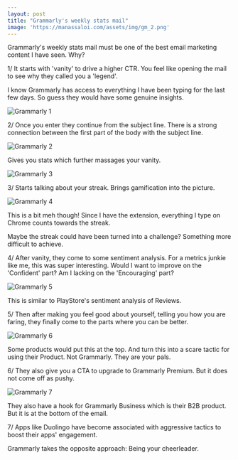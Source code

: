 ```yaml
---
layout: post
title: "Grammarly's weekly stats mail"
image: 'https://manassaloi.com/assets/img/gm_2.png'
---
```


Grammarly's weekly stats mail must be one of the best email marketing content I have seen. Why?

1/ It starts with 'vanity' to drive a higher CTR. You feel like opening the mail to see why they called you a 'legend'.

I know Grammarly has access to everything I have been typing for the last few days. So guess they would have some genuine insights.

![Grammarly 1](/assets/img/gm_1.png)

2/ Once you enter they continue from the subject line. There is a strong connection between the first part of the body with the subject line.

![Grammarly 2](/assets/img/gm_2.png)

Gives you stats which further massages your vanity.

![Grammarly 3](/assets/img/gm_3.png)

3/ Starts talking about your streak. Brings gamification into the picture.

![Grammarly 4](/assets/img/gm_4.png)

This is a bit meh though! Since I have the extension, everything I type on Chrome counts towards the streak.

Maybe the streak could have been turned into a challenge? Something more difficult to achieve.

4/ After vanity, they come to some sentiment analysis. For a metrics junkie like me, this was super interesting. Would I want to improve on the 'Confident' part? Am I lacking on the 'Encouraging' part?

![Grammarly 5](/assets/img/gm_5.png)

This is similar to PlayStore's sentiment analysis of Reviews.

5/ Then after making you feel good about yourself, telling you how you are faring, they finally come to the parts where you can be better.

![Grammarly 6](/assets/img/gm_6.png)

Some products would put this at the top. And turn this into a scare tactic for using their Product. Not Grammarly. They are your pals.

6/ They also give you a CTA to upgrade to Grammarly Premium. But it does not come off as pushy.

![Grammarly 7](/assets/img/gm_7.png)

They also have a hook for Grammarly Business which is their B2B product. But it is at the bottom of the email.

7/ Apps like Duolingo have become associated with aggressive tactics to boost their apps' engagement.

Grammarly takes the opposite approach: Being your cheerleader.
